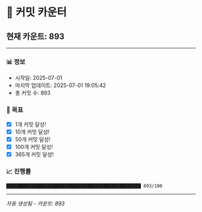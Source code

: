 # 🔢 커밋 카운터

## 현재 카운트: 893

---

### 📊 정보
- 시작일: 2025-07-01
- 마지막 업데이트: 2025-07-01 19:05:42
- 총 커밋 수: 893

### 🎯 목표
- [x] 1개 커밋 달성!
- [x] 10개 커밋 달성!
- [x] 50개 커밋 달성!
- [x] 100개 커밋 달성!
- [x] 365개 커밋 달성!

### 📈 진행률
```
██████████████████████████████████████████████████ 893/100
```

---
*자동 생성됨 - 카운트: 893*
